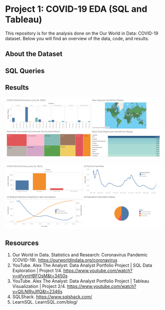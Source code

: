# Project 1: COVID-19 EDA (SQL and Tableau)

This repository is for the analysis done on the Our World in Data: COVID-19 dataset. Below you will find an overview of the data, code, and results.

## About the Dataset

## SQL Queries

## Results

[<img src="COVID19-World-Summary.png">](https://public.tableau.com/app/profile/michael.bryant5195/viz/COVID-19WorldSummaryJuly312021/Dashboard1)

[<img src="COVID-19-US-Summary.png">](https://public.tableau.com/app/profile/michael.bryant5195/viz/COVID-19USSummaryJuly312021/Dashboard1)

## Resources

1. Our World in Data. Statistics and Research: Coronavirus Pandemic (COVID-19). https://ourworldindata.org/coronavirus
2. YouTube. Alex The Analyst: Data Analyst Portfolio Project | SQL Data Exploration | Project 1/4. https://www.youtube.com/watch?v=qfyynHBFOsM&t=3450s
3. YouTube. Alex The Analyst: Data Analyst Portfolio Project | Tableau Visualization | Project 2/4. https://www.youtube.com/watch?v=QILNlRvJlfQ&t=2346s
4. SQLShack. https://www.sqlshack.com/
5. LearnSQL. LearnSQL.com/blog/
